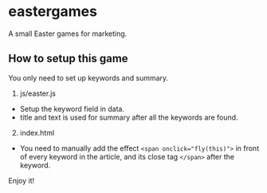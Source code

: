 # eastergames
A small Easter games for marketing.

## How to setup this game

You only need to set up keywords and summary.
1. js/easter.js
  * Setup the keyword field in data.
  * title and text is used for summary after all the keywords are found.

2. index.html
  * You need to manually add the effect `<span onclick="fly(this)">` in front of every keyword in the article, and its close tag `</span>` after the keyword.

Enjoy it!
